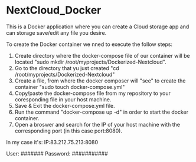 # NextCloud_Docker

This is a Docker application where you can create a Cloud storage app and can storage save/edit any file you desire.

To create the Docker container we nned to execute the follow steps:

1) Create directory where the docker-compose file of our container will be located "sudo mkdir /root/myprojects/Dockerized-Nextcloud".
2) Go to the directory that yu just created "cd /root/myprojects/Dockerized-Nextcloud"
3) Create a file, from where the docker composer will "see" to create the container "sudo touch docker-compose.yml"
4) Copy/paste the docker-compose file from my repository to your coresponding file in your host machine.
5) Save & Exit the docker-compose.yml file.
6) Run the command "docker-compose up -d" in order to start the docker container.
7) Open a broswer and search for the IP of your host machine with the corresponding port (in this case port:8080).

In my case it's: IP:83.212.75.213:8080

User: #######
Password: ###########
